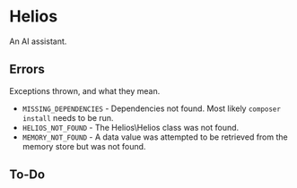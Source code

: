 # Helios
An AI assistant.

## Errors
Exceptions thrown, and what they mean.

- `MISSING_DEPENDENCIES` - Dependencies not found. Most likely `composer install`
needs to be run.
- `HELIOS_NOT_FOUND` - The Helios\\Helios class was not found.
- `MEMORY_NOT_FOUND` - A data value was attempted to be retrieved from the memory
store but was not found.

## To-Do
